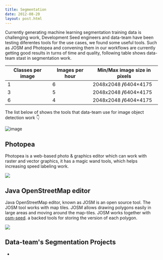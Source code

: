 ```yaml
---
title: Segmentation
date: 2012-08-20
layout: post.html
---
```


Currently generating machine learning segmentation training data is challenging work, Development Seed engineers and data-team have been testing diferentes tools for the use cases, we found some useful tools. Such as JOSM and Photopea and convening them in our workflows are currently getting good results in turns of time and quality, following table shows data-team stast in segmentation work.

<table class="table">
  <thead>
    <tr>
      <th scope="col">Classes per image</th>
      <th scope="col">Images per hour</th>
      <th scope="col">Min/Max image size in pixels</th>
    </tr>
  </thead>
  <tbody>
    <tr>
      <td>1</td>
      <td>6</td>
    <td>2048x2048 <strong>/</strong>6404×4175</td>
    </tr>
    <tr>
      <td>3</td>
      <td>5</td>
      <td>2048x2048 <strong>/</strong>6404×4175</td>
    </tr>
    <tr>
      <td>6</td>
      <td>4</td>
      <td>2048x2048 <strong>/</strong>6404×4175</td>
    </tr>
  </tbody>
</table>

The list below of shows the tools that data-team use for image object detection work 👇


![image](/assets/images/segmentation.png)

## Photopea
Photopea is a web-based photo & graphics editor which can work with raster and vector graphics, it has a magic wand tools, which helps increasing speed  labeling work.

![](https://user-images.githubusercontent.com/22258697/152452065-2e7879e7-f832-4164-a553-d33ffeab1cbf.gif)


## Java OpenStreetMap editor

Java OpenStreetMap editor, known as JOSM is an open source tool. The JOSM tool works with map tiles. JOSM allows drawing polygons easily in large areas and moving around the map-tiles. JOSM works together with [osm-seed](https://github.com/developmentseed/osm-seed). a backed tools for storing the version of each polygon.

![](https://user-images.githubusercontent.com/22258697/152451882-ea8a32cb-d30d-4ce9-8b44-f865043fab5e.gif)

## Data-team's Segmentation Projects

- 
